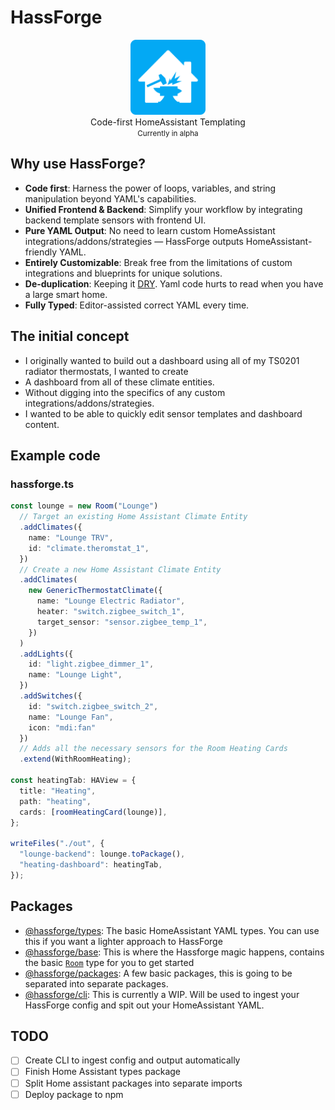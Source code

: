 # HassForge

<center>
  <img width="120" alt="Shows an illustrated sun in light mode and a moon with stars in dark mode." src="assets/hassforge.png">
  <div>
    Code-first HomeAssistant Templating
  </div>
  <div>
  <small>
    Currently in alpha
  </small>
  </div>
</center>

## Why use HassForge?

- **Code first**: Harness the power of loops, variables, and string manipulation beyond YAML's capabilities.
- **Unified Frontend & Backend**: Simplify your workflow by integrating backend template sensors with frontend UI.
- **Pure YAML Output**:  No need to learn custom HomeAssistant integrations/addons/strategies — HassForge outputs HomeAssistant-friendly YAML.
- **Entirely Customizable**: Break free from the limitations of custom integrations and blueprints for unique solutions.
- **De-duplication**: Keeping it [DRY](https://en.wikipedia.org/wiki/Don%27t_repeat_yourself). Yaml code hurts to read when you have a large smart home.
- **Fully Typed**: Editor-assisted correct YAML every time.

## The initial concept

- I originally wanted to build out a dashboard using all of my TS0201 radiator thermostats, I wanted to create
- A dashboard from all of these climate entities.
- Without digging into the specifics of any custom integrations/addons/strategies.
- I wanted to be able to quickly edit sensor templates and dashboard content.

## Example code

### hassforge.ts

```typescript
const lounge = new Room("Lounge")
  // Target an existing Home Assistant Climate Entity
  .addClimates({
    name: "Lounge TRV",
    id: "climate.theromstat_1",
  })
  // Create a new Home Assistant Climate Entity
  .addClimates(
    new GenericThermostatClimate({
      name: "Lounge Electric Radiator",
      heater: "switch.zigbee_switch_1",
      target_sensor: "sensor.zigbee_temp_1",
    })
  )
  .addLights({
    id: "light.zigbee_dimmer_1",
    name: "Lounge Light",
  })
  .addSwitches({
    id: "switch.zigbee_switch_2",
    name: "Lounge Fan",
    icon: "mdi:fan"
  })
  // Adds all the necessary sensors for the Room Heating Cards
  .extend(WithRoomHeating);

const heatingTab: HAView = {
  title: "Heating",
  path: "heating",
  cards: [roomHeatingCard(lounge)],
};

writeFiles("./out", {
  "lounge-backend": lounge.toPackage(),
  "heating-dashboard": heatingTab,
});
```

## Packages

- [@hassforge/types](workspaces/types): The basic HomeAssistant YAML types. You can use this if you want a lighter approach to HassForge
- [@hassforge/base](workspaces/base): This is where the Hassforge magic happens, contains the basic [`Room`](workspaces/base/src/room.ts) type for you to get started
- [@hassforge/packages](workspaces/packages): A few basic packages, this is going to be separated into separate packages.
- [@hassforge/cli](workspaces/cli): This is currently a WIP. Will be used to ingest your HassForge config and spit out your HomeAssistant YAML.

## TODO

- [ ] Create CLI to ingest config and output automatically
- [ ] Finish Home Assistant types package
- [ ] Split Home assistant packages into separate imports
- [ ] Deploy package to npm
